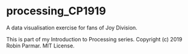 # processing_CP1919

A data visualisation exercise for fans of Joy Division.

This is part of my Introduction to Processing series.
Copyright (c) 2019 Robin Parmar. MIT License.
